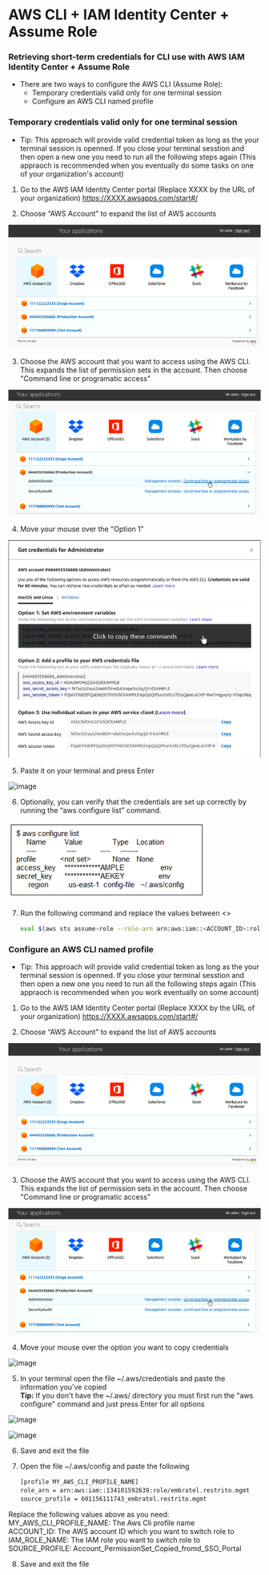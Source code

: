 # AWS CLI + IAM Identity Center + Assume Role

### Retrieving short-term credentials for CLI use with AWS IAM Identity Center + Assume Role

* There are two ways to configure the AWS CLI (Assume Role):
    * Temporary credentials valid only for one terminal session
    * Configure an AWS CLI named profile

### Temporary credentials valid only for one terminal session
* Tip: This approach will provide valid credential token as long as the your terminal session is openned. If you close your terminal sesstion and then open a new one you need to run all the following steps again (This appraoch is recommended when you eventually do some tasks on one of your organization's account)

1. Go to the AWS IAM Identity Center portal (Replace XXXX by the URL of your organization)
https://XXXX.awsapps.com/start#/

2. Choose “AWS Account” to expand the list of AWS accounts

![image](https://github.com/fabbriciocruz/AWS_CLI_Authentication_Methods/blob/2bddf35c2ca3120b9209ea5c5e8d8f48b53e3500/Images/expand_aws_accounts.png)

3. Choose the AWS account that you want to access using the AWS CLI. This expands the list of permission sets in the account. Then choose "Command line or programatic access"

![image](https://github.com/fabbriciocruz/AWS_CLI_Authentication_Methods/blob/2bddf35c2ca3120b9209ea5c5e8d8f48b53e3500/Images/expand_permission_sets.png)

4. Move your mouse over the "Option 1"

![image](https://github.com/fabbriciocruz/AWS_CLI_Authentication_Methods/blob/2bddf35c2ca3120b9209ea5c5e8d8f48b53e3500/Images/move_mouse_over.png)

5. Paste it on your terminal and press Enter

![image](paste_on_your_terminal)

6. Optionally, you can verify that the credentials are set up correctly by running the “aws configure list” command.

![image](https://github.com/fabbriciocruz/AWS_CLI_Authentication_Methods/blob/2bddf35c2ca3120b9209ea5c5e8d8f48b53e3500/Images/aws_configure_list.png)

7. Run the following command and replace the values between <>

    ```sh
    eval $(aws sts assume-role --role-arn arn:aws:iam::<ACCOUNT_ID>:role/<IAM_ROLE_NAME> --role-session-name <SESSTION_NAME> | jq -r '.Credentials | "export AWS_ACCESS_KEY_ID=\(.AccessKeyId)\nexport AWS_SECRET_ACCESS_KEY=\(.SecretAccessKey)\nexport AWS_SESSION_TOKEN=\(.SessionToken)\n"')
    ```
### Configure an AWS CLI named profile
* Tip: This approach will provide valid credential token as long as the your terminal session is openned. If you close your terminal sesstion and then open a new one you need to run all the following steps again (This appraoch is recommended when you work eventually on some account)

1. Go to the AWS IAM Identity Center portal (Replace XXXX by the URL of your organization)
https://XXXX.awsapps.com/start#/

2. Choose “AWS Account” to expand the list of AWS accounts

![image](https://github.com/fabbriciocruz/AWS_CLI_Authentication_Methods/blob/2bddf35c2ca3120b9209ea5c5e8d8f48b53e3500/Images/expand_aws_accounts.png)

3. Choose the AWS account that you want to access using the AWS CLI. This expands the list of permission sets in the account. Then choose "Command line or programatic access"

![image](https://github.com/fabbriciocruz/AWS_CLI_Authentication_Methods/blob/2bddf35c2ca3120b9209ea5c5e8d8f48b53e3500/Images/expand_permission_sets.png)

4. Move your mouse over the option you want to copy credentials

![image](move_mouse_over_option2)

5. In your terminal open the file ~/.aws/credentials and paste the information you've copied <br >
<strong>Tip:</strong> If you don't have the ~/.aws/ directory you must first run the "aws configure" command and just press Enter for all options

![image](vi_aws_credentials)

![image](paste_on_aws_credentials_file)

6. Save and exit the file

7. Open the file ~/.aws/config and paste the following <br >

    ```sh
    [profile MY_AWS_CLI_PROFILE_NAME]
    role_arn = arn:aws:iam::134101592639:role/embratel.restrito.mgmt
    source_profile = 601156111743_embratel.restrito.mgmt
    ```
Replace the following values above as you need: <br >
MY_AWS_CLI_PROFILE_NAME: The Aws Cli profile name <br >
ACCOUNT_ID: The AWS account ID which you want to switch role to <br >
IAM_ROLE_NAME: The IAM role you want to switch role to <br >
SOURCE_PROFILE: Account_PermissionSet_Copied_fromd_SSO_Portal

8. Save and exit the file
